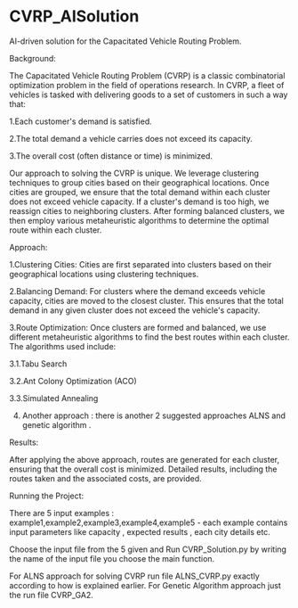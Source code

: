 # CVRP_AISolution
AI-driven solution for the Capacitated Vehicle Routing Problem.

Background:

The Capacitated Vehicle Routing Problem (CVRP) is a classic combinatorial optimization problem in the field of operations research. In CVRP, a fleet of vehicles is tasked with delivering goods to a set of customers in such a way that:

1.Each customer's demand is satisfied.

2.The total demand a vehicle carries does not exceed its capacity.

3.The overall cost (often distance or time) is minimized.

Our approach to solving the CVRP is unique. We leverage clustering techniques to group cities based on their geographical locations. Once cities are grouped, we ensure that the total demand within each cluster does not exceed vehicle capacity. If a cluster's demand is too high, we reassign cities to neighboring clusters. After forming balanced clusters, we then employ various metaheuristic algorithms to determine the optimal route within each cluster.

Approach:


1.Clustering Cities: Cities are first separated into clusters based on their geographical locations using clustering techniques.

2.Balancing Demand: For clusters where the demand exceeds vehicle capacity, cities are moved to the closest cluster. This ensures that the total demand in any given cluster does not exceed the vehicle's capacity.

3.Route Optimization: Once clusters are formed and balanced, we use different metaheuristic algorithms to find the best routes within each cluster. The algorithms used include:

3.1.Tabu Search

3.2.Ant Colony Optimization (ACO)

3.3.Simulated Annealing

4. Another approach : there is another 2 suggested approaches ALNS and genetic algorithm .



Results:

After applying the above approach, routes are generated for each cluster, ensuring that the overall cost is minimized. Detailed results, including the routes taken and the associated costs, are provided.


Running the Project:

There are 5 input examples : example1,example2,example3,example4,example5 - each example contains input parameters like capacity , expected results , each city details etc.

Choose the input file from the 5 given and Run CVRP_Solution.py by writing the name of the input file you choose the main function. 

For ALNS approach for solving CVRP run file ALNS_CVRP.py exactly according to how is explained earlier.
For Genetic Algorithm approach just the run file CVRP_GA2.
